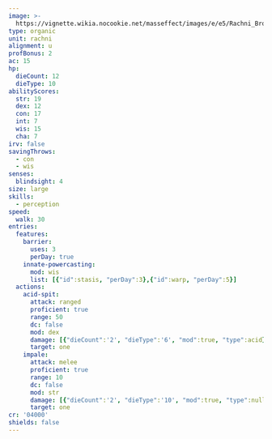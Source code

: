 ```yaml
---
image: >-
  https://vignette.wikia.nocookie.net/masseffect/images/e/e5/Rachni_Brood_Warrior.PNG/revision/latest/scale-to-width-down/700?cb=20100824160815
type: organic
unit: rachni
alignment: u
profBonus: 2
ac: 15
hp:
  dieCount: 12
  dieType: 10
abilityScores:
  str: 19
  dex: 12
  con: 17
  int: 7
  wis: 15
  cha: 7
irv: false
savingThrows:
  - con
  - wis
senses:
  blindsight: 4
size: large
skills:
  - perception
speed:
  walk: 30
entries:
  features:
    barrier:
      uses: 3
      perDay: true
    innate-powercasting:
      mod: wis
      list: [{"id":stasis, "perDay":3},{"id":warp, "perDay":5}]
  actions:
    acid-spit:
      attack: ranged
      proficient: true
      range: 50
      dc: false
      mod: dex
      damage: [{"dieCount":'2', "dieType":'6', "mod":true, "type":acid},{"dieCount":'2', "dieType":'6', "mod":true, "type":necrotic}]
      target: one
    impale:
      attack: melee
      proficient: true
      range: 10
      dc: false
      mod: str
      damage: [{"dieCount":'2', "dieType":'10', "mod":true, "type":null},{"dieCount":'1', "dieType":'10', "mod":true, "type":acid}]
      target: one
cr: '04000'
shields: false
---
```

